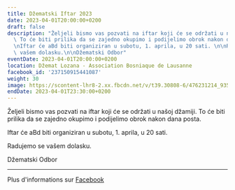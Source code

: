 ```yaml
---
title: Džematski Iftar 2023
date: 2023-04-01T20:00:00+0200
draft: false
description: "Željeli bismo vas pozvati na iftar koji će se održati u našoj džamiji.\
  \ To će biti prilika da se zajedno okupimo i podijelimo obrok nakon dana posta.\n\
  \nIftar će aBd biti organiziran u subotu, 1. aprila, u 20 sati. \n\nRadujemo se\
  \ vašem dolasku.\n\nDžematski Odbor"
eventDate: 2023-04-01T20:00:00+0200
location: Džemat Lozana - Association Bosniaque de Lausanne
facebook_id: '237150915441087'
weight: 30
image: https://scontent-lhr8-2.xx.fbcdn.net/v/t39.30808-6/476231214_935500385377228_3500090740640109385_n.jpg?_nc_cat=101&ccb=1-7&_nc_sid=9e60e4&_nc_ohc=id_WHEjZqXsQ7kNvwGvhNOg&_nc_oc=Adl4X7gnV6BpWa5aQLs0IL1wDXebn-INOkXMcOZ9ZibAlpkN2HA4i0O1zygvtGQIQf8&_nc_zt=23&_nc_ht=scontent-lhr8-2.xx&edm=ABTKTjYEAAAA&_nc_gid=0x0C7HZUZ6e6NzewJp8Aig&oh=00_AfQE0MKB8xyWrmG0oCasasNBj9Pa1e0q7YFfWDJE1ciLIw&oe=6884DBDA
endDate: 2023-04-01T23:30:00+0200
---
```


Željeli bismo vas pozvati na iftar koji će se održati u našoj džamiji. To će biti prilika da se zajedno okupimo i podijelimo obrok nakon dana posta.

Iftar će aBd biti organiziran u subotu, 1. aprila, u 20 sati. 

Radujemo se vašem dolasku.

Džematski Odbor

---

Plus d'informations sur [Facebook](https://facebook.com/events/237150915441087)